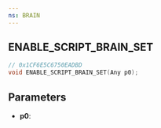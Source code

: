 ```yaml
---
ns: BRAIN
---
```

## ENABLE_SCRIPT_BRAIN_SET

```c
// 0x1CF6E5C6750EADBD
void ENABLE_SCRIPT_BRAIN_SET(Any p0);
```

## Parameters
* **p0**:

